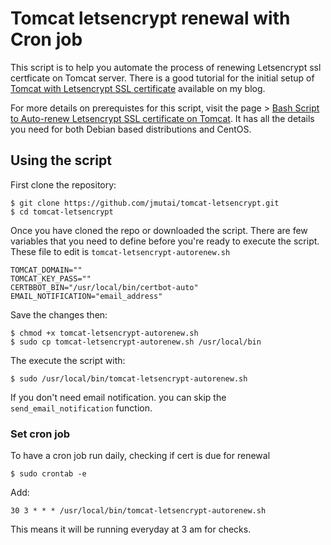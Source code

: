 # Tomcat letsencrypt renewal with Cron job

This script is to help you automate the process of renewing Letsencrypt ssl certficate on Tomcat server. There is a good tutorial for the initial setup of [Tomcat with Letsencrypt SSL certificate](https://computingforgeeks.com/tomcat-7-with-letsencrypt-ssl-certificate/) available on my blog.

For more details on prerequistes for this script, visit the page > [Bash Script to Auto-renew Letsencrypt SSL certificate on Tomcat](https://computingforgeeks.com/bash-script-to-auto-renew-letsencrypt-ssl-certificate-on-tomcat/). It has all the details you need for both Debian based distributions and CentOS.

## Using the script

First clone the repository:

```
$ git clone https://github.com/jmutai/tomcat-letsencrypt.git
$ cd tomcat-letsencrypt
```

Once you have cloned the repo or downloaded the script. There are few variables that you need to define before you're ready to execute the script. These file to edit is `tomcat-letsencrypt-autorenew.sh`

```
TOMCAT_DOMAIN=""
TOMCAT_KEY_PASS=""
CERTBBOT_BIN="/usr/local/bin/certbot-auto"
EMAIL_NOTIFICATION="email_address"
```

Save the changes then:

```
$ chmod +x tomcat-letsencrypt-autorenew.sh
$ sudo cp tomcat-letsencrypt-autorenew.sh /usr/local/bin
```

The execute the script with:

```
$ sudo /usr/local/bin/tomcat-letsencrypt-autorenew.sh
```

If you don't need email notification. you can skip the `send_email_notification` function.

### Set cron job

To have a cron job run daily, checking if cert is due for renewal

```
$ sudo crontab -e
```

Add:

```
30 3 * * * /usr/local/bin/tomcat-letsencrypt-autorenew.sh
```

This means it will be running everyday at 3 am for checks.
